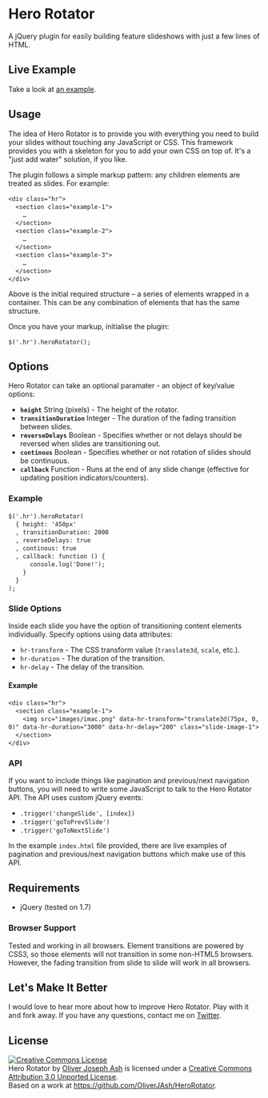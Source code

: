 # Hero Rotator

A jQuery plugin for easily building feature slideshows with just a few lines of HTML.

## Live Example

Take a look at [an example](http://oliverjash.github.com/HeroRotator/).

## Usage

The idea of Hero Rotator is to provide you with everything you need to build your slides without touching any JavaScript or CSS. This framework provides you with a skeleton for you to add your own CSS on top of. It's a "just add water" solution, if you like.

The plugin follows a simple markup pattern: any children elements are treated as slides. For example:

    <div class="hr">
      <section class="example-1">
        …
      </section>
      <section class="example-2">
        …
      </section>
      <section class="example-3">
        …
      </section>
    </div>

Above is the initial required structure – a series of elements wrapped in a container. This can be any combination of elements that has the same structure.

Once you have your markup, initialise the plugin:

    $('.hr').heroRotator();

## Options
Hero Rotator can take an optional paramater - an object of key/value options:

* **`height`** String (pixels) - The height of the rotator.
* **`transitionDuration`** Integer - The duration of the fading transition between slides.
* **`reverseDelays`** Boolean - Specifies whether or not delays should be reversed when slides are transitioning out.
* **`continous`** Boolean - Specifies whether or not rotation of slides should be continuous.
* **`callback`** Function - Runs at the end of any slide change (effective for updating position indicators/counters).

### Example

    $('.hr').heroRotator(
      { height: '450px'
      , transitionDuration: 2000
      , reverseDelays: true
      , continous: true
      , callback: function () {
          console.log('Done!');
        }
      }
    );

### Slide Options

Inside each slide you have the option of transitioning content elements individually. Specify options using data attributes:

* `hr-transform` - The CSS transform value (`translate3d`, `scale`, etc.).
* `hr-duration` - The duration of the transition.
* `hr-delay` - The delay of the transition.

#### Example

    <div class="hr">
      <section class="example-1">
        <img src="images/imac.png" data-hr-transform="translate3d(75px, 0, 0)" data-hr-duration="3000" data-hr-delay="200" class="slide-image-1">
      </section>
    </div>

### API

If you want to include things like pagination and previous/next navigation buttons, you will need to write some JavaScript to talk to the Hero Rotator API. The API uses custom jQuery events:

* `.trigger('changeSlide', [index])`
* `.trigger('goToPrevSlide')`
* `.trigger('goToNextSlide')`

In the example `index.html` file provided, there are live examples of pagination and previous/next navigation buttons which make use of this API.

## Requirements

* jQuery (tested on 1.7)

### Browser Support

Tested and working in all browsers. Element transitions are powered by CSS3, so those elements will not transition in some non-HTML5 browsers. However, the fading transition from slide to slide will work in all browsers.

## Let's Make It Better

I would love to hear more about how to improve Hero Rotator. Play with it and fork away. If you have any questions, contact me on [Twitter](http://twitter.com/OliverJAsh).

## License

<a rel="license" href="http://creativecommons.org/licenses/by/3.0/"><img alt="Creative Commons License" style="border-width:0" src="http://i.creativecommons.org/l/by/3.0/88x31.png" /></a><br /><span xmlns:dct="http://purl.org/dc/terms/" property="dct:title">Hero Rotator</span> by <a xmlns:cc="http://creativecommons.org/ns#" href="http://twitter.com/OliverJAsh" property="cc:attributionName" rel="cc:attributionURL">Oliver Joseph Ash</a> is licensed under a <a rel="license" href="http://creativecommons.org/licenses/by/3.0/">Creative Commons Attribution 3.0 Unported License</a>.<br />Based on a work at <a xmlns:dct="http://purl.org/dc/terms/" href="https://github.com/OliverJAsh/HeroRotator" rel="dct:source">https://github.com/OliverJAsh/HeroRotator</a>.
